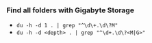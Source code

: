 ### Find all folders with Gigabyte Storage
 - `du -h -d 1 . | grep "^\d\+.\d\?M"`
 - `du -h -d <depth> . | grep "^\d+.\d\?<M|G>"`
